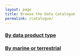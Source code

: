 ```yaml
---
layout: page
title: Browse the Data Catalogue
permalink: /catalogue/
---
```


### [By data product type](../product-type-facet)

### [By marine or terrestrial](../marine-terrestrial-facet)